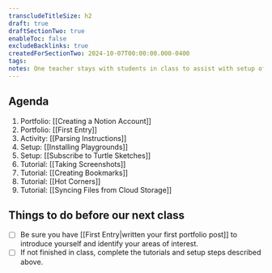 ```yaml
---
transcludeTitleSize: h2
draft: true
draftSectionTwo: true
enableToc: false
excludeBacklinks: true
createdForSectionTwo: 2024-10-07T00:00:00.000-0400
tags:
notes: One teacher stays with students in class to assist with setup of playgrounds and subscriptions to the turtle sketches playground. The other teacher takes students out to do the "tying a shoelace" and "drawing an M" activity (Parsing instructions). After that part is done, be on hand to help students with remaining tutorials and software setup.
---
```

## Agenda
1. Portfolio: [[Creating a Notion Account]]
1. Portfolio: [[First Entry]]
2. Activity: [[Parsing Instructions]]
5. Setup: [[Installing Playgrounds]]
6. Setup: [[Subscribe to Turtle Sketches]]
7. Tutorial: [[Taking Screenshots]]
4. Tutorial: [[Creating Bookmarks]]
5. Tutorial: [[Hot Corners]]
1. Tutorial: [[Syncing Files from Cloud Storage]]

## Things to do before our next class
- [ ] Be sure you have [[First Entry|written your first portfolio post]] to introduce yourself and identify your areas of interest.
- [ ] If not finished in class, complete the tutorials and setup steps described above.